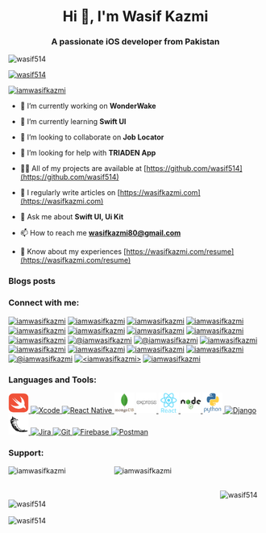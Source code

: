 <h1 align="center">Hi 👋, I'm Wasif Kazmi</h1>
<h3 align="center">A passionate iOS developer from Pakistan</h3>

<p align="left"> <img src="https://komarev.com/ghpvc/?username=wasif514&label=Profile%20views&color=0e75b6&style=flat" alt="wasif514" /> </p>

<p align="left"> <a href="https://github.com/ryo-ma/github-profile-trophy"><img src="https://github-profile-trophy.vercel.app/?username=wasif514" alt="wasif514" /></a> </p>

<p align="left"> <a href="https://twitter.com/iamwasifkazmi" target="blank"><img src="https://img.shields.io/twitter/follow/iamwasifkazmi?logo=twitter&style=for-the-badge" alt="iamwasifkazmi" /></a> </p>

- 🔭 I’m currently working on **WonderWake**

- 🌱 I’m currently learning **Swift UI**

- 👯 I’m looking to collaborate on **Job Locator**

- 🤝 I’m looking for help with **TRIADEN App**

- 👨‍💻 All of my projects are available at [https://github.com/wasif514](https://github.com/wasif514)

- 📝 I regularly write articles on [https://wasifkazmi.com](https://wasifkazmi.com)

- 💬 Ask me about **Swift UI, Ui Kit**

- 📫 How to reach me **wasifkazmi80@gmail.com**

- 📄 Know about my experiences [https://wasifkazmi.com/resume](https://wasifkazmi.com/resume)

### Blogs posts
<!-- BLOG-POST-LIST:START -->
<!-- BLOG-POST-LIST:END -->

<h3 align="left">Connect with me:</h3>
<p align="left">
<a href="https://codepen.io/iamwasifkazmi" target="blank"><img align="center" src="https://raw.githubusercontent.com/rahuldkjain/github-profile-readme-generator/master/src/images/icons/Social/codepen.svg" alt="iamwasifkazmi" height="30" width="40" /></a>
<a href="https://dev.to/iamwasifkazmi" target="blank"><img align="center" src="https://raw.githubusercontent.com/rahuldkjain/github-profile-readme-generator/master/src/images/icons/Social/devto.svg" alt="iamwasifkazmi" height="30" width="40" /></a>
<a href="https://twitter.com/iamwasifkazmi" target="blank"><img align="center" src="https://raw.githubusercontent.com/rahuldkjain/github-profile-readme-generator/master/src/images/icons/Social/twitter.svg" alt="iamwasifkazmi" height="30" width="40" /></a>
<a href="https://linkedin.com/in/iamwasifkazmi" target="blank"><img align="center" src="https://raw.githubusercontent.com/rahuldkjain/github-profile-readme-generator/master/src/images/icons/Social/linked-in-alt.svg" alt="iamwasifkazmi" height="30" width="40" /></a>
<a href="https://stackoverflow.com/users/iamwasifkazmi" target="blank"><img align="center" src="https://raw.githubusercontent.com/rahuldkjain/github-profile-readme-generator/master/src/images/icons/Social/stack-overflow.svg" alt="iamwasifkazmi" height="30" width="40" /></a>
<a href="https://codesandbox.com/iamwasifkazmi" target="blank"><img align="center" src="https://raw.githubusercontent.com/rahuldkjain/github-profile-readme-generator/master/src/images/icons/Social/codesandbox.svg" alt="iamwasifkazmi" height="30" width="40" /></a>
<a href="https://fb.com/iamwasifkazmi" target="blank"><img align="center" src="https://raw.githubusercontent.com/rahuldkjain/github-profile-readme-generator/master/src/images/icons/Social/facebook.svg" alt="iamwasifkazmi" height="30" width="40" /></a>
<a href="https://instagram.com/iamwasifkazmi" target="blank"><img align="center" src="https://raw.githubusercontent.com/rahuldkjain/github-profile-readme-generator/master/src/images/icons/Social/instagram.svg" alt="iamwasifkazmi" height="30" width="40" /></a>
<a href="https://dribbble.com/iamwasifkazmi" target="blank"><img align="center" src="https://raw.githubusercontent.com/rahuldkjain/github-profile-readme-generator/master/src/images/icons/Social/dribbble.svg" alt="iamwasifkazmi" height="30" width="40" /></a>
<a href="https://hashnode.com/@iamwasifkazmi" target="blank"><img align="center" src="https://raw.githubusercontent.com/rahuldkjain/github-profile-readme-generator/master/src/images/icons/Social/hashnode.svg" alt="@iamwasifkazmi" height="30" width="40" /></a>
<a href="https://medium.com/@iamwasifkazmi" target="blank"><img align="center" src="https://raw.githubusercontent.com/rahuldkjain/github-profile-readme-generator/master/src/images/icons/Social/medium.svg" alt="@iamwasifkazmi" height="30" width="40" /></a>
<a href="https://www.youtube.com/c/iamwasifkazmi" target="blank"><img align="center" src="https://raw.githubusercontent.com/rahuldkjain/github-profile-readme-generator/master/src/images/icons/Social/youtube.svg" alt="iamwasifkazmi" height="30" width="40" /></a>
<a href="https://www.codechef.com/users/iamwasifkazmi" target="blank"><img align="center" src="https://cdn.jsdelivr.net/npm/simple-icons@3.1.0/icons/codechef.svg" alt="iamwasifkazmi" height="30" width="40" /></a>
<a href="https://www.hackerrank.com/iamwasifkazmi" target="blank"><img align="center" src="https://raw.githubusercontent.com/rahuldkjain/github-profile-readme-generator/master/src/images/icons/Social/hackerrank.svg" alt="iamwasifkazmi" height="30" width="40" /></a>
<a href="https://codeforces.com/profile/iamwasifkazmi" target="blank"><img align="center" src="https://raw.githubusercontent.com/rahuldkjain/github-profile-readme-generator/master/src/images/icons/Social/codeforces.svg" alt="iamwasifkazmi" height="30" width="40" /></a>
<a href="https://www.leetcode.com/iamwasifkazmi" target="blank"><img align="center" src="https://raw.githubusercontent.com/rahuldkjain/github-profile-readme-generator/master/src/images/icons/Social/leet-code.svg" alt="iamwasifkazmi" height="30" width="40" /></a>
<a href="https://www.hackerearth.com/@iamwasifkazmi" target="blank"><img align="center" src="https://raw.githubusercontent.com/rahuldkjain/github-profile-readme-generator/master/src/images/icons/Social/hackerearth.svg" alt="@iamwasifkazmi" height="30" width="40" /></a>
<a href="https://auth.geeksforgeeks.org/user/<iamwasifkazmi>" target="blank"><img align="center" src="https://raw.githubusercontent.com/rahuldkjain/github-profile-readme-generator/master/src/images/icons/Social/geeks-for-geeks.svg" alt="<iamwasifkazmi>" height="30" width="40" /></a>
<a href="https://www.topcoder.com/members/iamwasifkazmi" target="blank"><img align="center" src="https://raw.githubusercontent.com/rahuldkjain/github-profile-readme-generator/master/src/images/icons/Social/topcoder.svg" alt="iamwasifkazmi" height="30" width="40" /></a>
</p>

<h3 align="left">Languages and Tools:</h3>
<p align="left">
  <!-- iOS Development -->
  <a href="https://developer.apple.com/swift/" target="_blank" rel="noreferrer">
    <img src="https://raw.githubusercontent.com/devicons/devicon/master/icons/swift/swift-original.svg" alt="Swift" width="40" height="40"/>
  </a>
  <a href="https://developer.apple.com/xcode/" target="_blank" rel="noreferrer">
    <img src="https://upload.wikimedia.org/wikipedia/en/4/4b/Xcode_14_icon.png" alt="Xcode" width="40" height="40"/>
  </a>
  
  <!-- React Native -->
  <a href="https://reactnative.dev/" target="_blank" rel="noreferrer">
    <img src="https://reactnative.dev/img/header_logo.svg" alt="React Native" width="40" height="40"/>
  </a>

  <!-- MERN Stack -->
  <a href="https://www.mongodb.com/" target="_blank" rel="noreferrer">
    <img src="https://raw.githubusercontent.com/devicons/devicon/master/icons/mongodb/mongodb-original-wordmark.svg" alt="MongoDB" width="40" height="40"/>
  </a>
  <a href="https://expressjs.com/" target="_blank" rel="noreferrer">
    <img src="https://raw.githubusercontent.com/devicons/devicon/master/icons/express/express-original-wordmark.svg" alt="Express.js" width="40" height="40"/>
  </a>
  <a href="https://react.dev/" target="_blank" rel="noreferrer">
    <img src="https://raw.githubusercontent.com/devicons/devicon/master/icons/react/react-original-wordmark.svg" alt="React.js" width="40" height="40"/>
  </a>
  <a href="https://nodejs.org/" target="_blank" rel="noreferrer">
    <img src="https://raw.githubusercontent.com/devicons/devicon/master/icons/nodejs/nodejs-original-wordmark.svg" alt="Node.js" width="40" height="40"/>
  </a>

  <!-- Python -->
  <a href="https://www.python.org/" target="_blank" rel="noreferrer">
    <img src="https://raw.githubusercontent.com/devicons/devicon/master/icons/python/python-original-wordmark.svg" alt="Python" width="40" height="40"/>
  </a>
  <a href="https://www.djangoproject.com/" target="_blank" rel="noreferrer">
    <img src="https://cdn.worldvectorlogo.com/logos/django.svg" alt="Django" width="40" height="40"/>
  </a>
  <a href="https://flask.palletsprojects.com/" target="_blank" rel="noreferrer">
    <img src="https://raw.githubusercontent.com/devicons/devicon/master/icons/flask/flask-original.svg" alt="Flask" width="40" height="40"/>
  </a>

  <!-- Jira -->
  <a href="https://www.atlassian.com/software/jira" target="_blank" rel="noreferrer">
    <img src="https://upload.wikimedia.org/wikipedia/en/8/8f/Jira_Logo.svg" alt="Jira" width="40" height="40"/>
  </a>

  <!-- Additional Tools -->
  <a href="https://git-scm.com/" target="_blank" rel="noreferrer">
    <img src="https://www.vectorlogo.zone/logos/git-scm/git-scm-icon.svg" alt="Git" width="40" height="40"/>
  </a>
  <a href="https://firebase.google.com/" target="_blank" rel="noreferrer">
    <img src="https://www.vectorlogo.zone/logos/firebase/firebase-icon.svg" alt="Firebase" width="40" height="40"/>
  </a>
  <a href="https://postman.com" target="_blank" rel="noreferrer">
    <img src="https://www.vectorlogo.zone/logos/getpostman/getpostman-icon.svg" alt="Postman" width="40" height="40"/>
  </a>
</p>

<h3 align="left">Support:</h3>
<p><a href="https://www.buymeacoffee.com/iamwasifkazmi"> <img align="left" src="https://cdn.buymeacoffee.com/buttons/v2/default-yellow.png" height="50" width="210" alt="iamwasifkazmi" /></a><a href="https://ko-fi.com/iamwasifkazmi"> <img align="left" src="https://cdn.ko-fi.com/cdn/kofi3.png?v=3" height="50" width="210" alt="iamwasifkazmi" /></a></p><br><br>

<p><img align="left" src="https://github-readme-stats.vercel.app/api/top-langs?username=wasif514&show_icons=true&locale=en&layout=compact" alt="wasif514" /></p>

<p>&nbsp;<img align="center" src="https://github-readme-stats.vercel.app/api?username=wasif514&show_icons=true&locale=en" alt="wasif514" /></p>

<p><img align="center" src="https://github-readme-streak-stats.herokuapp.com/?user=wasif514&" alt="wasif514" /></p>
